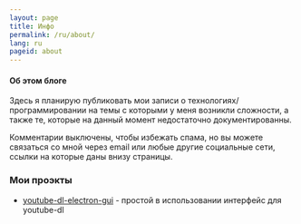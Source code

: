```yaml
---
layout: page
title: Инфо
permalink: /ru/about/
lang: ru
pageid: about
---
```

#### Об этом блоге
Здесь я планирую публиковать мои записи о технологиях/программировании на темы с которыми у меня возникли сложности, а также те, которые на данный момент недостаточно документированны.

Комментарии выключены, чтобы избежать спама, но вы можете связаться со мной через email или любые другие социальные сети, ссылки на которые даны внизу страницы.

### Мои проэкты

* [youtube-dl-electron-gui](https://github.com/karasevm/youtube-dl-electron-gui) - простой в использовании интерфейс для youtube-dl